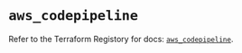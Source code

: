 # `aws_codepipeline`

Refer to the Terraform Registory for docs: [`aws_codepipeline`](https://registry.terraform.io/providers/hashicorp/aws/4.63.0/docs/resources/codepipeline).
